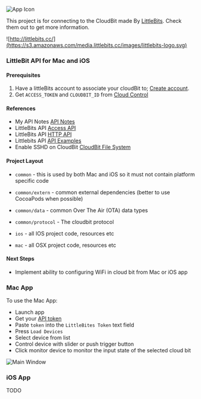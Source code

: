 ![App Icon](https://raw.githubusercontent.com/yepher/littlebits/master/mac/LittleBits/LittleBits/Images.xcassets/AppIcon.appiconset/icon_128x128.png)

This project is for connecting to the CloudBit made By [LittleBits](http://littlebitscloud.cc). Check them out to get more information.

![http://littlebits.cc/](https://s3.amazonaws.com/media.littlebits.cc/images/littlebits-logo.svg)

### LittleBit API for Mac and iOS

#### Prerequisites
1. Have a littleBits account to associate your cloudBit to; [Create account](https://littlebits.cc/signup).
2. Get `ACCESS_TOKEN` and `CLOUDBIT_ID` from [Cloud Control](control.littlebitscloud.cc)

#### References

* My API Notes [API Notes](https://github.com/yepher/littlebits/blob/master/CloudBit_ProtocolNotes.md)
* LittleBits API [Access API](http://developer.littlebitscloud.cc/access) 
* LittleBits API [HTTP API](http://developer.littlebitscloud.cc/api-http)
* Littlebits API [API Examples](https://github.com/littlebits/cloud-api-lessons)
* Enable SSHD on CloudBit [CloudBit File System](https://github.com/yepher/littlebits/blob/master/CloubitFileSystem.md)

#### Project Layout

* `common` - this is used by both Mac and iOS so it must not contain platform specific code
* `common/extern` - common external dependencies (better to use CocoaPods when possible)
* `common/data` - common Over The Air (OTA) data types
* `common/protocol` - The cloudbit protocol

* `ios` - all IOS project code, resources etc
* `mac` - all OSX project code, resources etc

#### Next Steps

* Implement ability to configuring WiFi in cloud bit from Mac or iOS app


### Mac App

To use the Mac App:
* Launch app
* Get your [API token](http://developer.littlebitscloud.cc/access)
* Paste `token` into the `LittleBites Token` text field
* Press `Load Devices`
* Select device from list
* Control device with slider or push trigger button
* Click monitor device to monitor the input state of the selected cloud bit

![Main Window](https://raw.githubusercontent.com/yepher/littlebits/master/design/screen/mainScreen.png)

### iOS App

TODO